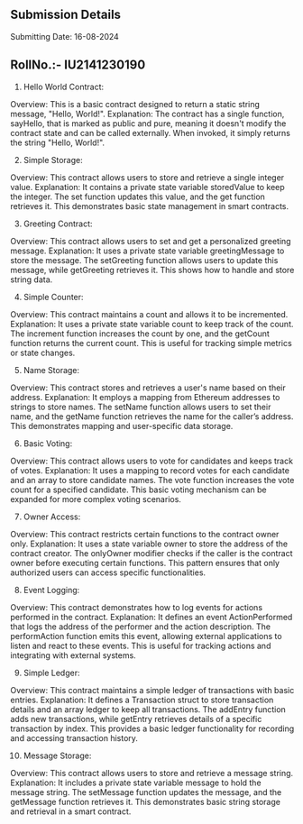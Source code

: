 ## Submission Details
Submitting Date: 16-08-2024

## RollNo.:- IU2141230190

1. Hello World Contract:

Overview: This is a basic contract designed to return a static string message, "Hello, World!".
Explanation: The contract has a single function, sayHello, that is marked as public and pure, meaning it doesn't modify the contract state and can be called externally. When invoked, it simply returns the string "Hello, World!".

2. Simple Storage:

Overview: This contract allows users to store and retrieve a single integer value.
Explanation: It contains a private state variable storedValue to keep the integer. The set function updates this value, and the get function retrieves it. This demonstrates basic state management in smart contracts.

3. Greeting Contract:

Overview: This contract allows users to set and get a personalized greeting message.
Explanation: It uses a private state variable greetingMessage to store the message. The setGreeting function allows users to update this message, while getGreeting retrieves it. This shows how to handle and store string data.

4. Simple Counter:

Overview: This contract maintains a count and allows it to be incremented.
Explanation: It uses a private state variable count to keep track of the count. The increment function increases the count by one, and the getCount function returns the current count. This is useful for tracking simple metrics or state changes.

5. Name Storage:

Overview: This contract stores and retrieves a user's name based on their address.
Explanation: It employs a mapping from Ethereum addresses to strings to store names. The setName function allows users to set their name, and the getName function retrieves the name for the caller’s address. This demonstrates mapping and user-specific data storage.

6. Basic Voting:

Overview: This contract allows users to vote for candidates and keeps track of votes.
Explanation: It uses a mapping to record votes for each candidate and an array to store candidate names. The vote function increases the vote count for a specified candidate. This basic voting mechanism can be expanded for more complex voting scenarios.

7. Owner Access:

Overview: This contract restricts certain functions to the contract owner only.
Explanation: It uses a state variable owner to store the address of the contract creator. The onlyOwner modifier checks if the caller is the contract owner before executing certain functions. This pattern ensures that only authorized users can access specific functionalities.

8. Event Logging:

Overview: This contract demonstrates how to log events for actions performed in the contract.
Explanation: It defines an event ActionPerformed that logs the address of the performer and the action description. The performAction function emits this event, allowing external applications to listen and react to these events. This is useful for tracking actions and integrating with external systems.

9. Simple Ledger:

Overview: This contract maintains a simple ledger of transactions with basic entries.
Explanation: It defines a Transaction struct to store transaction details and an array ledger to keep all transactions. The addEntry function adds new transactions, while getEntry retrieves details of a specific transaction by index. This provides a basic ledger functionality for recording and accessing transaction history.

10. Message Storage:

Overview: This contract allows users to store and retrieve a message string.
Explanation: It includes a private state variable message to hold the message string. The setMessage function updates the message, and the getMessage function retrieves it. This demonstrates basic string storage and retrieval in a smart contract.

